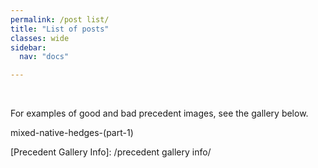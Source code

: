 ```yaml
---
permalink: /post list/
title: "List of posts"
classes: wide
sidebar:
  nav: "docs"

---
```


<br>

For examples of good and bad precedent images, see the gallery below.



mixed-native-hedges-(part-1)


[Precedent Gallery Info]: /precedent gallery info/

  
